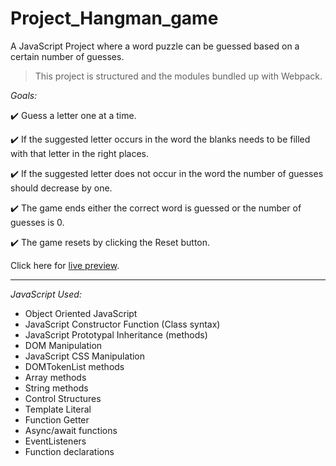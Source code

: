# Project_Hangman_game

A JavaScript Project where a word puzzle can be guessed based on a certain number of guesses.

> This project is structured and the modules bundled up with Webpack.

_Goals:_

✔️ Guess a letter one at a time.

✔️ If the suggested letter occurs in the word the blanks needs to be filled with that letter in the right places.

✔️ If the suggested letter does not occur in the word the number of guesses should decrease by one.

✔️ The game ends either the correct word is guessed or the number of guesses is 0.

✔️ The game resets by clicking the Reset button.

Click here for [live preview](https://karolinabodis.github.io/Hangman_game/public/index.html).

---

_JavaScript Used:_

- Object Oriented JavaScript
- JavaScript Constructor Function (Class syntax)
- JavaScript Prototypal Inheritance (methods)
- DOM Manipulation
- JavaScript CSS Manipulation
- DOMTokenList methods
- Array methods
- String methods
- Control Structures
- Template Literal
- Function Getter
- Async/await functions
- EventListeners
- Function declarations
